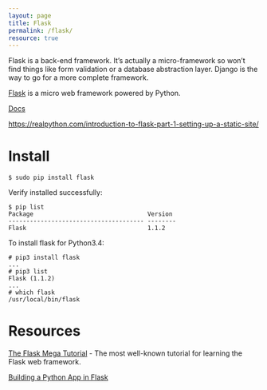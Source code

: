 ```yaml
---
layout: page
title: Flask
permalink: /flask/
resource: true
---
```


Flask is a back-end framework. It’s actually a micro-framework so won’t find things like form validation or a database abstraction layer. Django is the way to go for a more complete framework.

[Flask](https://palletsprojects.com/p/flask/) is a micro web framework powered by Python.

[Docs](https://flask.palletsprojects.com/en/1.1.x/)

https://realpython.com/introduction-to-flask-part-1-setting-up-a-static-site/



# Install

```
$ sudo pip install flask
```

Verify installed successfully:

```
$ pip list
Package                                Version 
-------------------------------------- --------
Flask                                  1.1.2 
```

To install flask for Python3.4:

```
# pip3 install flask
...
# pip3 list
Flask (1.1.2)
...
# which flask
/usr/local/bin/flask
```

# Resources

[The Flask Mega Tutorial](https://blog.miguelgrinberg.com/post/the-flask-mega-tutorial-part-i-hello-world) - The most well-known tutorial for learning the Flask web framework.

[Building a Python App in Flask](https://hackersandslackers.com/your-first-flask-application)